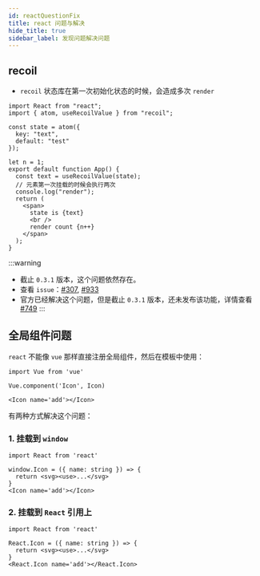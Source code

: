 ```yaml
---
id: reactQuestionFix
title: react 问题与解决
hide_title: true
sidebar_label: 发现问题解决问题
---
```


## recoil

- `recoil` 状态库在第一次初始化状态的时候，会造成多次 `render`

```tsx {13}
import React from "react";
import { atom, useRecoilValue } from "recoil";

const state = atom({
  key: "text",
  default: "test"
});

let n = 1;
export default function App() {
  const text = useRecoilValue(state);
  // 元素第一次挂载的时候会执行两次
  console.log("render");
  return (
    <span>
      state is {text}
      <br />
      render count {n++}
    </span>
  );
}
```

:::warning
- 截止 `0.3.1` 版本，这个问题依然存在。
- 查看 `issue`：[#307](https://github.com/facebookexperimental/Recoil/issues/307), [#933](https://github.com/facebookexperimental/Recoil/issues/933)
- 官方已经解决这个问题，但是截止 `0.3.1` 版本，还未发布该功能，详情查看 [#749](https://github.com/facebookexperimental/Recoil/pull/749)
:::

## 全局组件问题

`react` 不能像 `vue` 那样直接注册全局组件，然后在模板中使用：

```tsx {5}
import Vue from 'vue'

Vue.component('Icon', Icon)

<Icon name='add'></Icon>
```

有两种方式解决这个问题：

### 1. 挂载到 `window`

```tsx {6}
import React from 'react'

window.Icon = ({ name: string }) => {
  return <svg><use>...</svg>
}
<Icon name='add'></Icon>
```

### 2. 挂载到 `React` 引用上

```tsx {6}
import React from 'react'

React.Icon = ({ name: string }) => {
  return <svg><use>...</svg>
}
<React.Icon name='add'></React.Icon>
```
